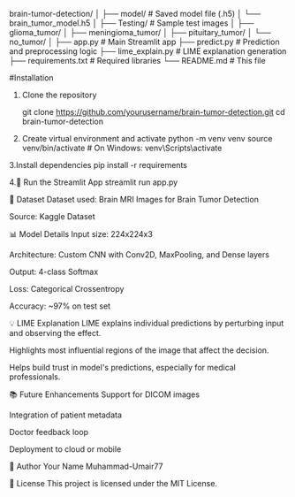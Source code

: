 brain-tumor-detection/
│
├── model/                         # Saved model file (.h5)
│   └── brain_tumor_model.h5
│
├── Testing/                      # Sample test images
│   ├── glioma_tumor/
│   ├── meningioma_tumor/
│   ├── pituitary_tumor/
│   └── no_tumor/
│
├── app.py                        # Main Streamlit app
├── predict.py                    # Prediction and preprocessing logic
├── lime_explain.py               # LIME explanation generation
├── requirements.txt              # Required libraries
└── README.md                     # This file

#Installation
1. Clone the repository

   git clone https://github.com/yourusername/brain-tumor-detection.git
cd brain-tumor-detection

2. Create virtual environment and activate
  python -m venv venv
source venv/bin/activate   # On Windows: venv\Scripts\activate

3.Install dependencies
pip install -r requirements

4.🚀 Run the Streamlit App
streamlit run app.py

🧪 Dataset
Dataset used: Brain MRI Images for Brain Tumor Detection

Source: Kaggle Dataset

📊 Model Details
Input size: 224x224x3

Architecture: Custom CNN with Conv2D, MaxPooling, and Dense layers

Output: 4-class Softmax

Loss: Categorical Crossentropy

Accuracy: ~97% on test set

💡 LIME Explanation
LIME explains individual predictions by perturbing input and observing the effect.

Highlights most influential regions of the image that affect the decision.

Helps build trust in model's predictions, especially for medical professionals.

📚 Future Enhancements
Support for DICOM images

Integration of patient metadata

Doctor feedback loop

Deployment to cloud or mobile

👤 Author
Your Name
Muhammad-Umair77

📝 License
This project is licensed under the MIT License.
